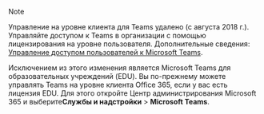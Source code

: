 > [!NOTE]
> Управление на уровне клиента для Teams удалено (с августа 2018 г.). Управляйте доступом к Teams в организации с помощью лицензирования на уровне пользователя. Дополнительные сведения: [Управление доступом пользователей к Microsoft Teams](../user-access.md).

Исключением из этого изменения является Microsoft Teams для образовательных учреждений (EDU). Вы по-прежнему можете управлять Teams на уровне клиента Office 365, если у вас есть лицензия EDU. Для этого откройте Центр администрирования Microsoft 365 и выберите**Службы и надстройки** > **Microsoft Teams**.
